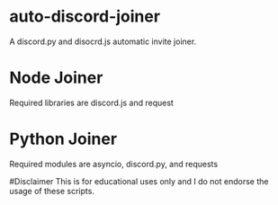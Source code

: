 # auto-discord-joiner
A discord.py and disocrd.js automatic invite joiner.

# Node Joiner
Required libraries are discord.js and request

# Python Joiner
Required modules are asyncio, discord.py, and requests

#Disclaimer
This is for educational uses only and I do not endorse the usage of these scripts.
